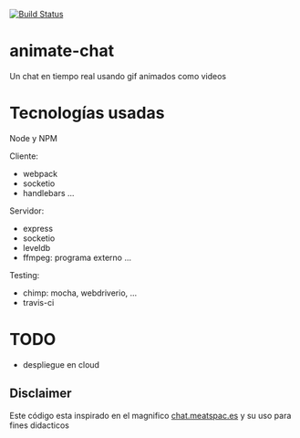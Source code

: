 [![Build Status](https://travis-ci.org/juancsch/animate-chat.svg?branch=master)](https://travis-ci.org/juancsch/animate-chat)

# animate-chat

Un chat en tiempo real usando gif animados como videos

# Tecnologías usadas

Node y NPM

Cliente:
* webpack
* socketio
* handlebars
...

Servidor:
* express
* socketio
* leveldb
* ffmpeg: programa externo
...

Testing:
* chimp: mocha, webdriverio, ...
* travis-ci

# TODO

* despliegue en cloud

## Disclaimer

Este código esta inspirado en el magnifico [chat.meatspac.es](https://github.com/meatspaces/meatspace-chat-v2/) y su uso para fines didacticos
